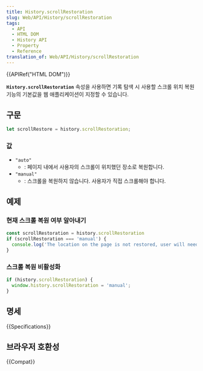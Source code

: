 ```yaml
---
title: History.scrollRestoration
slug: Web/API/History/scrollRestoration
tags:
  - API
  - HTML DOM
  - History API
  - Property
  - Reference
translation_of: Web/API/History/scrollRestoration
---
```

{{APIRef("HTML DOM")}}

**`History.scrollRestoration`** 속성을 사용하면 기록 탐색 시 사용할 스크롤 위치 복원 기능의 기본값을 웹 애플리케이션이 지정할 수 있습니다.

## 구문

```js
let scrollRestore = history.scrollRestoration;
```

### 값

- `"auto"`
  - : 페이지 내에서 사용자의 스크롤이 위치했던 장소로 복원합니다.
- `"manual"`
  - : 스크롤을 복원하지 않습니다. 사용자가 직접 스크롤해야 합니다.

## 예제

### 현재 스크롤 복원 여부 알아내기

```js
const scrollRestoration = history.scrollRestoration
if (scrollRestoration === 'manual') {
  console.log('The location on the page is not restored, user will need to scroll manually.');
}
```

### 스크롤 복원 비활성화

```js
if (history.scrollRestoration) {
  window.history.scrollRestoration = 'manual';
}
```

## 명세

{{Specifications}}

## 브라우저 호환성

{{Compat}}
